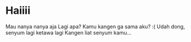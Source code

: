 # Haiiii
Mau nanya nanya aja
Lagi apa?
Kamu kangen ga sama aku? :(
Udah dong, senyum lagi ketawa lagi
Kangen liat senyum kamu...
